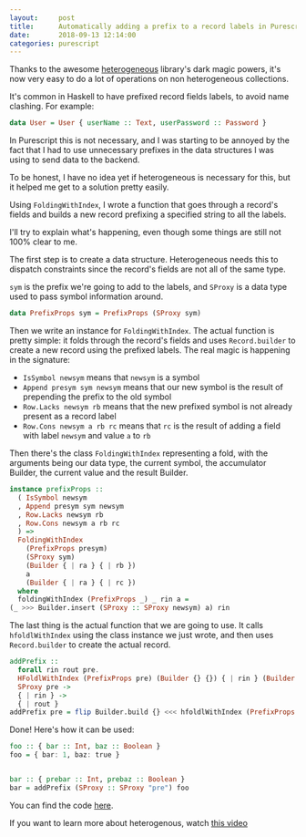 ```yaml
---
layout:     post
title:      Automatically adding a prefix to a record labels in Purescript
date:       2018-09-13 12:14:00
categories: purescript
---
```


Thanks to the awesome [heterogeneous](https://github.com/natefaubion/purescript-heterogeneous) 
library's dark magic powers, it's now very easy to do a lot of operations on non heterogeneous collections.

It's common in Haskell to have prefixed record fields labels, to avoid name clashing. For example:

```haskell
data User = User { userName :: Text, userPassword :: Password }
```

In Purescript this is not necessary, and I was starting to be annoyed by the fact that I had to use
unnecessary prefixes in the data structures I was using to send data to the backend.

To be honest, I have no idea yet if heterogeneous is necessary for this, but it helped me get to a solution
pretty easily.

Using `FoldingWithIndex`, I wrote a function that goes through a record's fields and builds 
a new record prefixing a specified string to all the labels.

I'll try to explain what's happening, even though some things are still not 100% clear to me.

The first step is to create a data structure. Heterogeneous needs this to dispatch constraints since
the record's fields are not all of the same type.

`sym` is the prefix we're going to add to the labels, and `SProxy` is a data type used to pass symbol
information around.

```purescript
data PrefixProps sym = PrefixProps (SProxy sym)
```

Then we write an instance for `FoldingWithIndex`. The actual function is pretty simple: it folds through the 
record's fields and uses `Record.builder` to create a new record using the prefixed labels.
The real magic is happening in the signature:

- `IsSymbol newsym` means that `newsym` is a symbol
- `Append presym sym newsym` means that our new symbol is the result of prepending the prefix to the old symbol
- `Row.Lacks newsym rb` means that the new prefixed symbol is not already present as a record label
- `Row.Cons newsym a rb rc` means that `rc` is the result of adding a field with label `newsym` and value `a` to `rb`

Then there's the class `FoldingWithIndex` representing a fold, with the arguments being our data type, the current symbol,
the accumulator Builder, the current value and the result Builder.

```purescript
instance prefixProps ::
  ( IsSymbol newsym
  , Append presym sym newsym
  , Row.Lacks newsym rb
  , Row.Cons newsym a rb rc
  ) =>
  FoldingWithIndex
    (PrefixProps presym)
    (SProxy sym)
    (Builder { | ra } { | rb })
    a
    (Builder { | ra } { | rc })
  where
  foldingWithIndex (PrefixProps _) _ rin a =
(_ >>> Builder.insert (SProxy :: SProxy newsym) a) rin
```

The last thing is the actual function that we are going to use. It calls `hfoldlWithIndex` using the class instance
we just wrote, and then uses `Record.builder` to create the actual record.

```purescript
addPrefix ::
  forall rin rout pre.
  HFoldlWithIndex (PrefixProps pre) (Builder {} {}) { | rin } (Builder {} { | rout }) =>
  SProxy pre ->
  { | rin } ->
  { | rout }
addPrefix pre = flip Builder.build {} <<< hfoldlWithIndex (PrefixProps pre) identity
```

Done! Here's how it can be used:

```purescript
foo :: { bar :: Int, baz :: Boolean }
foo = { bar: 1, baz: true }


bar :: { prebar :: Int, prebaz :: Boolean }
bar = addPrefix (SProxy :: SProxy "pre") foo
```

You can find the code [here](https://github.com/dariooddenino/purescript-record-prefix).

If you want to learn more about heterogenous, watch [this video](https://www.youtube.com/watch?v=oNbkpZZAhgk)

